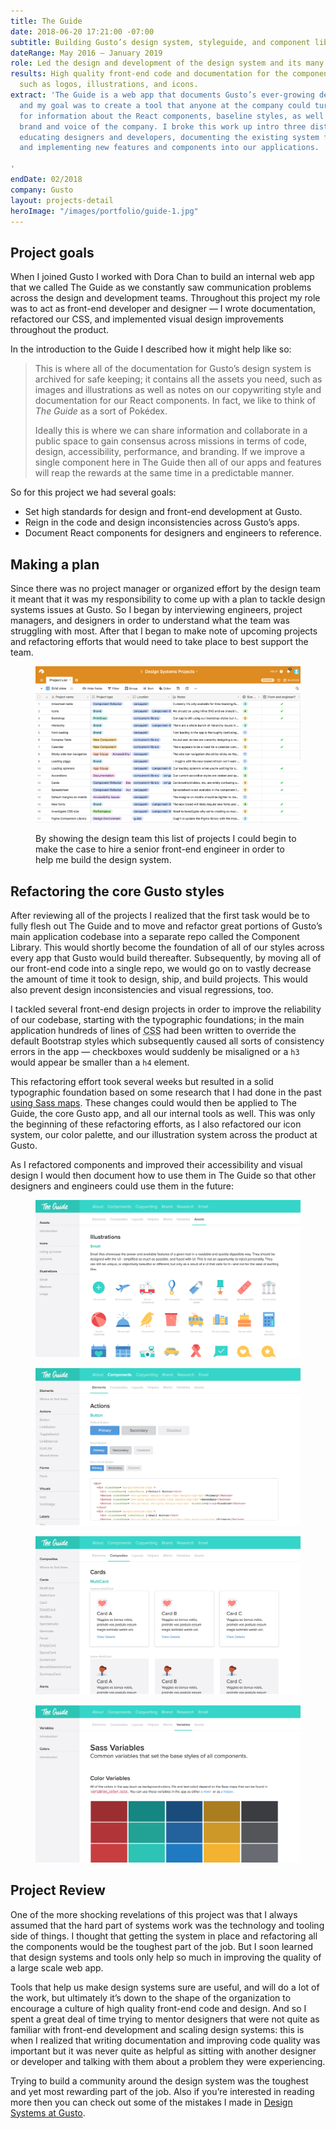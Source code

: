 ```yaml
---
title: The Guide
date: 2018-06-20 17:21:00 -07:00
subtitle: Building Gusto’s design system, styleguide, and component library.
dateRange: May 2016 – January 2019
role: Led the design and development of the design system and its many React components.
results: High quality front-end code and documentation for the components and assets,
  such as logos, illustrations, and icons.
extract: 'The Guide is a web app that documents Gusto’s ever-growing design system
  and my goal was to create a tool that anyone at the company could turn to when looking
  for information about the React components, baseline styles, as well as the overall
  brand and voice of the company. I broke this work up intro three distinct categories:
  educating designers and developers, documenting the existing system for future use,
  and implementing new features and components into our applications.

'
endDate: 02/2018
company: Gusto
layout: projects-detail
heroImage: "/images/portfolio/guide-1.jpg"
---
```


## Project goals

When I joined Gusto I worked with Dora Chan to build an internal web app that we called The Guide as we constantly saw communication problems across the design and development teams. Throughout this project my role was to act as front-end developer and designer — I wrote documentation, refactored our CSS, and implemented visual design improvements throughout the product.

In the introduction to the Guide I described how it might help like so:

> This is where all of the documentation for Gusto’s design system is archived for safe keeping; it contains all the assets you need, such as images and illustrations as well as notes on our copywriting style and documentation for our React components. In fact, we like to think of *The Guide* as a sort of Pokédex.
>
> Ideally this is where we can share information and collaborate in a public space to gain consensus across missions in terms of code, design, accessibility, performance, and branding. If we improve a single component here in The Guide then all of our apps and features will reap the rewards at the same time in a predictable manner.

So for this project we had several goals:

<ul class="solutions-list">
  <li>Set high standards for design and front-end development at Gusto.</li>
  <li>Reign in the code and design inconsistencies across Gusto’s apps.</li>
  <li>Document React components for designers and engineers to reference.</li>
</ul>


## Making a plan

Since there was no project manager or organized effort by the design team it meant that it was my responsibility to come up with a plan to tackle design systems issues at Gusto. So I began by interviewing engineers, project managers, and designers in order to understand what the team was struggling with most. After that I began to make note of upcoming projects and refactoring efforts that would need to take place to best support the team.

<div class='airtable m-wrapper--full'>
  <figure>
    <img class="chrome-shadow" src="/images/portfolio/airtable.jpg" alt="A screenshot of a spreadsheet that lists all of the upcoming projects for the design systems team" />
    <figcaption>
      <p>
         By showing the design team this list of projects I could begin to make the case to hire a senior front-end engineer in order to help me build the design system.
      </p>
    </figcaption>
  </figure>
</div>

## Refactoring the core Gusto styles

After reviewing all of the projects I realized that the first task would be to fully flesh out The Guide and to move and refactor great portions of Gusto’s main application codebase into a separate repo called the Component Library. This would shortly become the foundation of all of our styles across every app that Gusto would build thereafter. Subsequently, by moving all of our front-end code into a single repo, we would go on to vastly decrease the amount of time it took to design, ship, and build projects. This would also prevent design inconsistencies and visual regressions, too.

I tackled several front-end design projects in order to improve the reliability of our codebase, starting with the typographic foundations; in the main application hundreds of lines of <abbr title='cascading style sheets'>CSS</abbr> had been written to override the default Bootstrap styles which subsequently caused all sorts of consistency errors in the app — checkboxes would suddenly be misaligned or a `h3` would appear be smaller than a `h4` element.

This refactoring effort took several weeks but resulted in a solid typographic foundation based on some research that I had done in the past [using Sass maps](https://robinrendle.com/notes/typographic-scale-with-sass-maps/). These changes could would then be applied to The Guide, the core Gusto app, and all our internal tools as well. This was only the beginning of these refactoring efforts, as I also refactored our icon system, our color palette, and our illustration system across the product at Gusto.

As I refactored components and improved their accessibility and visual design I would then document how to use them in The Guide so that other designers and engineers could use them in the future:

<div class='side-by-side m-wrapper--full'>
  <div class='side-by-side__child'>
    <figure>
      <img class="chrome-shadow" src="/images/portfolio/guide-2.jpg" alt="A picture of the Guide, showing all the illustrations that are available" />
    </figure>
  </div>

  <div class='side-by-side__child'>
    <figure>
      <img class="chrome-shadow" src="/images/portfolio/guide-3.jpg" alt="A picture of the Guide, showing the action components like buttons" />
    </figure>
  </div>
</div>

<div class='side-by-side m-wrapper--full'>
  <div class='side-by-side__child'>
    <figure>
      <img class="chrome-shadow" src="/images/portfolio/guide-4.jpg" alt="" />
    </figure>
  </div>

  <div class='side-by-side__child'>
    <figure>
      <img class="chrome-shadow" src="/images/portfolio/guide-5.jpg" alt="" />
    </figure>
  </div>
</div>


## Project Review

One of the more shocking revelations of this project was that I always assumed that the hard part of systems work was the technology and tooling side of things. I thought that getting the system in place and refactoring all the components would be the toughest part of the job. But I soon learned that design systems and tools only help so much in improving the quality of a large scale web app.

Tools that help us make design systems sure are useful, and will do a lot of the work, but ultimately it’s down to the shape of the organization to encourage a culture of high quality front-end code and design. And so I spent a great deal of time trying to mentor designers that were not quite as familiar with front-end development and scaling design systems: this is when I realized that writing documentation and improving code quality was important but it was never quite as helpful as sitting with another designer or developer and talking with them about a problem they were experiencing.

Trying to build a community around the design system was the toughest and yet most rewarding part of the job. Also if you’re interested in reading more then you can check out some of the mistakes I made in [Design Systems at Gusto](https://medium.com/gusto-design/design-systems-at-gusto-a710543b2c93).
